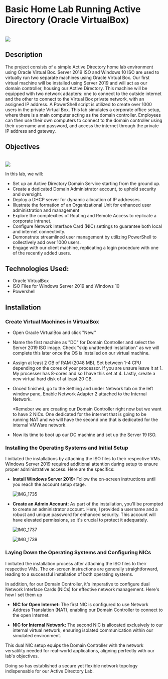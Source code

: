 # Basic Home Lab Running Active Directory (Oracle VirtualBox) 

<br/>
<img src="https://i.imgur.com/HmATYuu.png" >
<br />

 
<h2>Description</h2>
The project consists of a simple Active Directory home lab environment using Oracle Virtual Box. Server 2019 ISO and Windows 10 ISO are used to virtually run two separate machines using Oracle Virtual Box. Our first virtual machine will be installed using Server 2019 and will act as our domain controller, housing our Active Directory. This machine will be equipped with two network adapters: one to connect to the outside internet and the other to connect to the Virtual Box private network, with an assigned IP address. A PowerShell script is utilized to create over 1000 users in the private Virtual Box. This lab simulates a corporate office setup, where there is a main computer acting as the domain controller. Employees can then use their own computers to connect to the domain controller using their username and password, and access the internet through the private IP address and gateway.
<br />

## Objectives

<br />
<img src="https://i.imgur.com/8kW79OB.png" >
<br />

In this lab, we will:

- Set up an Active Directory Domain Service starting from the ground up.
- Create a dedicated Domain Administrator account, to uphold security and oversight.
- Deploy a DHCP server for dynamic allocation of IP addresses.
- Illustrate the formation of an Organizational Unit for enhanced user administration and management
- Explore the complexities of Routing and Remote Access to replicate a corporate intranet.
- Configure Network Interface Card (NIC) settings to guarantee both local and internet connectivity.
- Demonstrate streamlined user management by utilizing PowerShell to collectively add over 1000 users.
- Engage with our client machine, replicating a login procedure with one of the recently added users.

## Technologies Used:

- Oracle VirtualBox
- ISO Files for Windows Server 2019 and Windows 10
- Powershell

## Installation

### Create Virtual Machines in VirtualBox

- Open Oracle VirtualBox and click "New."
- Name the first machine as "DC" for Domain Controller and select the Server 2019 ISO image. Check "skip unattended installation" as we will complete this later once the OS is installed on our virtual machine.
- Assign at least 2 GB of RAM (2048 MB), Set between 1-4 CPU depending on the cores of your processor. If you are unsure leave it at 1. My processer has 8-cores and so I have this set at 4. Lastly, create a new virtual hard disk of at least 20 GB.
- Onced finished, go to the Settiing and under Network tab on the left window pane, Enable Network Adapter 2 attached to the Internal Network. 

  *Remeber we are creating our Domain Controller right now but we want to have 2 NICs. One dedicated for the internet that is going to be running NAT and we will have the second one that is dedicated for the internal VMWare network.
 
- Now its time to boot up our DC machine and set up the Server 19 ISO.

### Installing the Operating Systems and Initial Setup

I initiated the installations by attaching the ISO files to their respective VMs. Windows Server 2019 required additional attention during setup to ensure proper administrative access. Here are the specifics:

- **Install Windows Server 2019:** Follow the on-screen instructions until you reach the account setup stage.
  
  ![IMG_1735](https://github.com/AmiliaSalva/ActiveDirectoryLab/assets/132176058/9ddc81f9-b45e-4b8c-ba31-9aa044cf92ba)
  
- **Create an Admin Account:** As part of the installation, you'll be prompted to create an administrator account. Here, I provided a username and a robust and unique password for enhanced security. This account will have elevated permissions, so it's crucial to protect it adequately.

  ![IMG_1737](https://github.com/AmiliaSalva/ActiveDirectoryLab/assets/132176058/67547c2b-797c-4ca2-b4d1-b1a71897ad13)

  ![IMG_1739](https://github.com/AmiliaSalva/ActiveDirectoryLab/assets/132176058/4d16f5ae-3b6c-4ca8-be5a-ff8476ba66b4)

### Laying Down the Operating Systems and Configuring NICs

I initiated the installation process after attaching the ISO files to their respective VMs. The on-screen instructions are generally straightforward, leading to a successful installation of both operating systems.

In addition, for our Domain Controller, it's imperative to configure dual Network Interface Cards (NICs) for effective network management. Here's how I set them up

- **NIC for Open Internet:** The first NIC is configured to use Network Address Translation (NAT), enabling our Domain Controller to connect to the open Internet.
  
- **NIC for Internal Network:** The second NIC is allocated exclusively to our internal virtual network, ensuring isolated communication within our simulated environment.

This dual NIC setup equips the Domain Controller with the network versatility needed for real-world applications, aligning perfectly with our lab's objectives. 

Doing so has established a secure yet flexible network topology indispensable for our Active Directory Lab.


<!--
 ```diff
- text in red
+ text in green
! text in orange
# text in gray
@@ text in purple (and bold)@@
```
--!>

